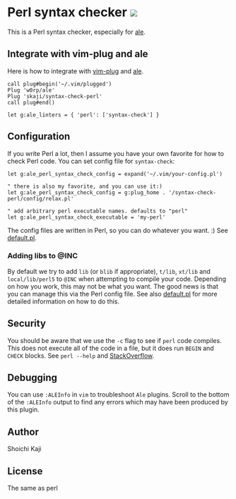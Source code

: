 # Perl syntax checker [![](https://github.com/skaji/syntax-check-perl/workflows/test/badge.svg)](https://github.com/skaji/syntax-check-perl/actions)

This is a Perl syntax checker, especially for [ale](https://github.com/w0rp/ale).

## Integrate with vim-plug and ale

Here is how to integrate with [vim-plug](https://github.com/junegunn/vim-plug) and [ale](https://github.com/w0rp/ale).

```vim
call plug#begin('~/.vim/plugged')
Plug 'w0rp/ale'
Plug 'skaji/syntax-check-perl'
call plug#end()

let g:ale_linters = { 'perl': ['syntax-check'] }
```

## Configuration

If you write Perl a lot, then I assume you have your own favorite for how to check Perl code.
You can set config file for `syntax-check`:

```vim
let g:ale_perl_syntax_check_config = expand('~/.vim/your-config.pl')

" there is also my favorite, and you can use it:)
let g:ale_perl_syntax_check_config = g:plug_home . '/syntax-check-perl/config/relax.pl'

" add arbitrary perl executable names. defaults to "perl"
let g:ale_perl_syntax_check_executable = 'my-perl'
```

The config files are written in Perl, so you can do whatever you want. :) See [default.pl](config/default.pl).

### Adding libs to @INC

By default we try to add `lib` (or `blib` if appropriate), `t/lib`, `xt/lib` and `local/lib/perl5` to `@INC` when attempting
to compile your code.  Depending on how you work, this may not be what you
want.  The good news is that you can manage this via the Perl config file.  See
also [default.pl](config/default.pl) for more detailed information on how to do
this.

## Security

You should be aware that we use the `-c` flag to see if `perl` code compiles.
This does not execute all of the code in a file, but it does run `BEGIN` and
`CHECK` blocks. See `perl --help` and
[StackOverflow](https://stackoverflow.com/a/12908487/406224).

## Debugging

You can use `:ALEInfo` in `vim` to troubleshoot `Ale` plugins.  Scroll to the
bottom of the `:ALEInfo` output to find any errors which may have been produced
by this plugin.

## Author

Shoichi Kaji

## License

The same as perl
